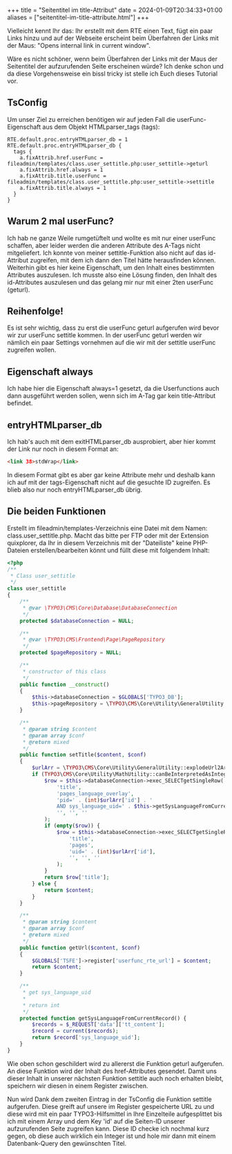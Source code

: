 +++
title = "Seitentitel im title-Attribut"
date = 2024-01-09T20:34:33+01:00
aliases = ["seitentitel-im-title-attribute.html"]
+++

Vielleicht kennt Ihr das: Ihr erstellt mit dem RTE einen Text, fügt ein paar Links hinzu und auf der Webseite erscheint beim Überfahren der Links mit der Maus: "Opens internal link in current window".

Wäre es nicht schöner, wenn beim Überfahren der Links mit der Maus der Seitentitel der aufzurufenden Seite erscheinen würde? Ich denke schon und da diese Vorgehensweise ein bissl tricky ist stelle ich Euch dieses Tutorial vor.

## TsConfig

Um unser Ziel zu erreichen benötigen wir auf jeden Fall die userFunc-Eigenschaft aus dem Objekt HTMLparser_tags (tags):

```typo3_typoscript
RTE.default.proc.entryHTMLparser_db = 1
RTE.default.proc.entryHTMLparser_db {
  tags {
    a.fixAttrib.href.userFunc = fileadmin/templates/class.user_settitle.php:user_settitle->geturl
    a.fixAttrib.href.always = 1
    a.fixAttrib.title.userFunc = fileadmin/templates/class.user_settitle.php:user_settitle->settitle
    a.fixAttrib.title.always = 1
  }
}
```

## Warum 2 mal userFunc?

Ich hab ne ganze Weile rumgetüftelt und wollte es mit nur einer userFunc schaffen, aber leider werden die anderen Attribute des A-Tags nicht mitgeliefert. Ich konnte von meiner settitle-Funktion also nicht auf das id-Attribut zugreifen, mit dem ich dann den Titel hätte herausfinden können. Weiterhin gibt es hier keine Eigenschaft, um den Inhalt eines bestimmten Attributes auszulesen. Ich musste also eine Lösung finden, den Inhalt des id-Attributes auszulesen und das gelang mir nur mit einer 2ten userFunc (geturl).

## Reihenfolge!

Es ist sehr wichtig, dass zu erst die userFunc geturl aufgerufen wird bevor wir zur userFunc settitle kommen. In der userFunc geturl werden wir nämlich ein paar Settings vornehmen auf die wir mit der settitle userFunc zugreifen wollen.

## Eigenschaft always

Ich habe hier die Eigenschaft always=1 gesetzt, da die Userfunctions auch dann ausgeführt werden sollen, wenn sich im A-Tag gar kein title-Attribut befindet.

## entryHTMLparser_db

Ich hab's auch mit dem exitHTMLparser_db ausprobiert, aber hier kommt der Link nur noch in diesem Format an:

```html
<link 38>stdWrap</link>
```

In diesem Format gibt es aber gar keine Attribute mehr und deshalb kann ich auf mit der tags-Eigenschaft nicht auf die gesuchte ID zugreifen. Es blieb also nur noch entryHTMLparser_db übrig.

## Die beiden Funktionen

Erstellt im fileadmin/templates-Verzeichnis eine Datei mit dem Namen: class.user_settitle.php. Macht das bitte per FTP oder mit der Extension quixplorer, da Ihr in diesem Verzeichnis mit der "Dateiliste" keine PHP-Dateien erstellen/bearbeiten könnt und füllt diese mit folgendem Inhalt:

```php
<?php
/**
 * Class user_settitle
 */
class user_settitle 
{
    /**
     * @var \TYPO3\CMS\Core\Database\DatabaseConnection
     */
    protected $databaseConnection = NULL;

    /**
     * @var \TYPO3\CMS\Frontend\Page\PageRepository
     */
    protected $pageRepository = NULL;

    /**
     * constructor of this class
     */
    public function __construct() 
    {
        $this->databaseConnection = $GLOBALS['TYPO3_DB'];
        $this->pageRepository = \TYPO3\CMS\Core\Utility\GeneralUtility::makeInstance('TYPO3\\CMS\\Frontend\\Page\\PageRepository');
    }

    /**
     * @param string $content
     * @param array $conf
     * @return mixed
     */
    public function setTitle($content, $conf) 
    {
        $urlArr = \TYPO3\CMS\Core\Utility\GeneralUtility::explodeUrl2Array(parse_url($GLOBALS['TSFE']->register['userfunc_rte_url'], PHP_URL_QUERY));
        if (TYPO3\CMS\Core\Utility\MathUtility::canBeInterpretedAsInteger($urlArr['id'])) {
            $row = $this->databaseConnection->exec_SELECTgetSingleRow(
                'title',
                'pages_language_overlay',
                'pid=' . (int)$urlArr['id'] . '
                AND sys_language_uid=' . $this->getSysLanguageFromCurrentRecord(),
                '', '', ''
            );
            if (empty($row)) {
                $row = $this->databaseConnection->exec_SELECTgetSingleRow(
                    'title',
                    'pages',
                    'uid=' . (int)$urlArr['id'],
                    '', '', ''
                );
            }
            return $row['title'];
        } else {
            return $content;
        }
    }

    /**
     * @param string $content
     * @param array $conf
     * @return mixed
     */
    public function getUrl($content, $conf) 
    {
        $GLOBALS['TSFE']->register['userfunc_rte_url'] = $content;
        return $content;
    }

    /**
     * get sys_language_uid
     *
     * return int
     */
    protected function getSysLanguageFromCurrentRecord() {
        $records = $_REQUEST['data']['tt_content'];
        $record = current($records);
        return $record['sys_language_uid'];
    }
}
```

Wie oben schon geschildert wird zu allererst die Funktion geturl aufgerufen. An diese Funktion wird der Inhalt des href-Attributes gesendet. Damit uns dieser Inhalt in unserer nächsten Funktion settitle auch noch erhalten bleibt, speichern wir diesen in einem Register zwischen.

Nun wird Dank dem zweiten Eintrag in der TsConfig die Funktion settitle aufgerufen. Diese greift auf unsere im Register gespeicherte URL zu und diese wird mit ein paar TYPO3-Hilfsmittel in Ihre Einzelteile aufgesplittet bis ich mit einem Array und dem Key 'id' auf die Seiten-ID unserer aufzurufenden Seite zugreifen kann. Diese ID checke ich nochmal kurz gegen, ob diese auch wirklich ein Integer ist und hole mir dann mit einem Datenbank-Query den gewünschten Titel.
